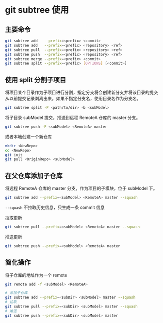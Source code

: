# git subtree 使用

## 主要命令

```bash
git subtree add   --prefix=<prefix> <commit>
git subtree add   --prefix=<prefix> <repository> <ref>
git subtree pull  --prefix=<prefix> <repository> <ref>
git subtree push  --prefix=<prefix> <repository> <ref>
git subtree merge --prefix=<prefix> <commit>
git subtree split --prefix=<prefix> [OPTIONS] [<commit>]
```

## 使用 split 分割子项目

将项目某个目录作为子项目进行分割，指定分支将会创建新分支并将该目录的提交从以前提交记录剥离出来，如果不指定分支名，使用目录名作为分支名。

```bash
git subtree split -P <path/to/dir> -b <subModel>
```

将子目录 subModel 提交，推送到远程 RemoteA 仓库的 master 分支。

```bash
git subtree push -P <subModel> <RemoteA> master
```

或者本地创建一个新仓库

```bash
mkdir <NewRepo>
cd <NewRepo>
git init
git pull <OriginRepo> <subModel>
```

## 在父仓库添加子仓库

将远程 RemoteA 仓库的 master 分支，作为项目的子模块，位于 subModel 下。

```bash
git subtree add --prefix=<subModel> <RemoteA> master --squash
```

`--squash` 不拉取历史信息，只生成一条 commit 信息

拉取更新

```bash
git subtree pull --prefix=<subModel> <RemoteA> master --squash
```

推送更新

```bash
git subtree push --prefix=<subModel> <RemoteA> master
```

## 简化操作

将子仓库的地址作为一个 remote

```bash
git remote add -f <subModel> <RemoteA>

# 添加子仓库
git subtree add --prefix=<subDir> <subModel> master --squash
# 拉取
git subtree pull --prefix=<subDir> <subModel> master --squash
# 推送
git subtree push --prefix=<subDir> <subModel> master
```
